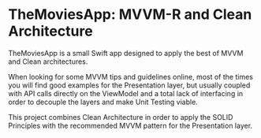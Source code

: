 # TheMoviesApp: MVVM-R and Clean Architecture

TheMoviesApp is a small Swift app designed to apply the best of MVVM and Clean architectures.

When looking for some MVVM tips and guidelines online, most of the times you will find good examples for the Presentation layer, but usually coupled with API calls directly on the ViewModel and a total lack of interfacing in order to decouple the layers and make Unit Testing viable.

This project combines Clean Architecture in order to apply the SOLID Principles with the recommended MVVM pattern for the Presentation layer. 
